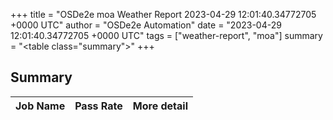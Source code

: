 +++
title = "OSDe2e moa Weather Report 2023-04-29 12:01:40.34772705 +0000 UTC"
author = "OSDe2e Automation"
date = "2023-04-29 12:01:40.34772705 +0000 UTC"
tags = ["weather-report", "moa"]
summary = "<table class=\"summary\"></table>"
+++
## Summary

| Job Name | Pass Rate | More detail |
|----------|-----------|-------------|





